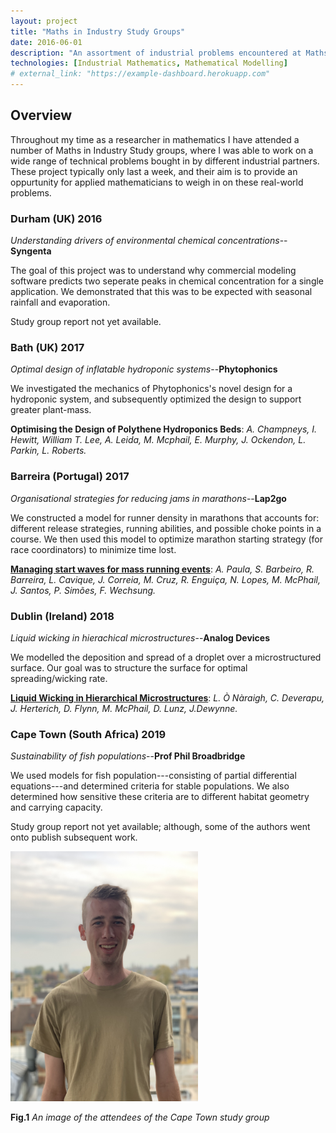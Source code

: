 ```yaml
---
layout: project
title: "Maths in Industry Study Groups"
date: 2016-06-01
description: "An assortment of industrial problems encountered at Maths in Industry workshops"
technologies: [Industrial Mathematics, Mathematical Modelling]
# external_link: "https://example-dashboard.herokuapp.com"
---
```


## Overview

Throughout my time as a researcher in mathematics I have attended a number of Maths in Industry Study groups, where I was able to work on a wide range of technical problems bought in by different industrial partners. These project typically only last a week, and their aim is to provide an oppurtunity for applied mathematicians to weigh in on these real-world problems.

### Durham (UK) 2016 
*Understanding drivers of environmental chemical concentrations*--**Syngenta**

The goal of this project was to understand why commercial modeling software predicts two seperate peaks in chemical concentration for a single application. We demonstrated that this was to be expected with seasonal rainfall and evaporation.

Study group report not yet available.

### Bath (UK) 2017 
*Optimal design of inflatable hydroponic systems*--**Phytophonics**

We investigated the mechanics of Phytophonics's novel design for a hydroponic system, and subsequently optimized the design to support greater plant-mass.
 
**Optimising the Design of Polythene Hydroponics Beds**:
*A. Champneys, I. Hewitt, William T. Lee, A. Leida, M. Mcphail, E. Murphy, J. Ockendon, L. Parkin, L. Roberts.*

### Barreira (Portugal) 2017 
*Organisational strategies for reducing jams in marathons*--**Lap2go**

We constructed a model for runner density in marathons that accounts for: different release strategies, running abilities, and possible choke points in a course. We then used this model to optimize marathon starting strategy (for race coordinators) to minimize time lost.
 
[**Managing start waves for mass running events**](http://dspace.uevora.pt/rdpc/handle/10174/25349):
*A. Paula, S. Barbeiro, R. Barreira, L. Cavique, J. Correia, M. Cruz, R. Enguiça, N. Lopes, M. McPhail, J. Santos, P. Simões, F. Wechsung.*

### Dublin (Ireland) 2018
*Liquid wicking in hierachical microstructures*--**Analog Devices**

We modelled the deposition and spread of a droplet over a microstructured surface. Our goal was to structure the surface for optimal spreading/wicking rate.
 
[**Liquid Wicking in Hierarchical Microstructures**](https://researchrepository.ucd.ie/handle/10197/10397):
*L. &Ograve; N&agrave;raigh, C. Deverapu, J. Herterich, D. Flynn, M. McPhail, D. Lunz, J.Dewynne.*

### Cape Town (South Africa) 2019
*Sustainability of fish populations*--**Prof Phil Broadbridge**

We used models for fish population---consisting of partial differential equations---and determined criteria for stable populations. We also determined how sensitive these criteria are to different habitat geometry and carrying capacity.

Study group report not yet available; although, some of the authors went onto publish subsequent work.


<img src="/assets/images/profile/Profile_image.jpg" style="max-width: 300px; height: auto;">

**Fig.1** *An image of the attendees of the Cape Town study group*

